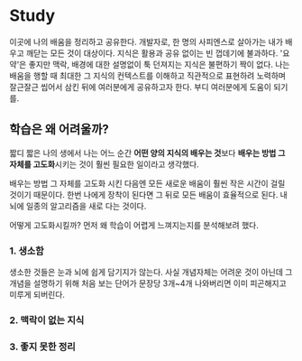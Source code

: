 # Study
이곳에 나의 배움을 정리하고 공유한다. 개발자로, 한 명의 사피엔스로 살아가는 내가 배우고 깨닫는 모든 것이 대상이다. 지식은 활용과 공유 없이는 빈 껍데기에 불과하다. '요약'은 좋지만 맥락, 배경에 대한 설명없이 툭 던져지는 지식은 불편하기 짝이 없다. 나는 배움을 행할 때 최대한 그 지식의 컨텍스트를 이해하고 직관적으로 표현하려 노력하며 잘근잘근 씹어서 삼킨 뒤에 여러분에게 공유하고자 한다. 부디 여러분에게 도움이 되기를.

## 학습은 왜 어려울까?
짧디 짧은 나의 생에서 나는 어느 순간 **어떤 양의 지식의 배우는 것**보다 **배우는 방법 그 자체를 고도화**시키는 것이 훨씬 필요한 일이라고 생각했다.

배우는 방법 그 자체를 고도화 시킨 다음엔 모든 새로운 배움이 훨씬 작은 시간이 걸릴 것이기 때문이다. 한번 나에게 장착이 된다면 그 뒤로 모든 배움이 효율적으로 된다. 내 뇌에 일종의 알고리즘을 새로 다는 것이다.

어떻게 고도화시킬까? 먼저 왜 학습이 어렵게 느껴지는지를 분석해보려 했다.

### 1. 생소함
생소한 것들은 눈과 뇌에 쉽게 담기지가 않는다. 사실 개념자체는 어려운 것이 아닌데 그 개념을 설명하기 위해 처음 보는 단어가 문장당 3개~4개 나와버리면 이미 피곤해지고 미루게 되버린다. 

### 2. 맥락이 없는 지식

### 3. 좋지 못한 정리
